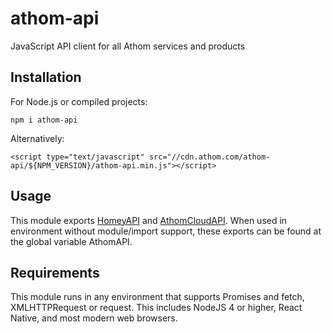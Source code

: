 # athom-api
JavaScript API client for all Athom services and products

## Installation

For Node.js or compiled projects:

```
npm i athom-api
```

Alternatively:

```
<script type="text/javascript" src="//cdn.athom.com/athom-api/${NPM_VERSION}/athom-api.min.js"></script>
```

## Usage
This module exports [HomeyAPI](https://developer.athom.com/docs/api/HomeyAPI.html) and [AthomCloudAPI](https://developer.athom.com/docs/api/AthomCloudAPI.html).
When used in environment without module/import support, these exports can be found at the global variable AthomAPI.

## Requirements
This module runs in any environment that supports Promises and fetch, XMLHTTPRequest or request. This includes NodeJS 4 or higher, React Native, and most modern web browsers.
